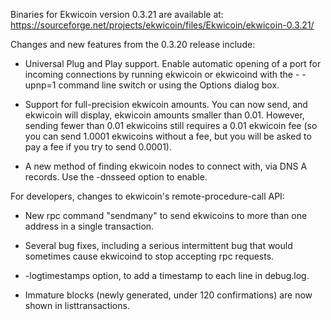 Binaries for Ekwicoin version 0.3.21 are available at:
  https://sourceforge.net/projects/ekwicoin/files/Ekwicoin/ekwicoin-0.3.21/

Changes and new features from the 0.3.20 release include:

* Universal Plug and Play support.  Enable automatic opening of a port for incoming connections by running ekwicoin or ekwicoind with the - -upnp=1 command line switch or using the Options dialog box.

* Support for full-precision ekwicoin amounts.  You can now send, and ekwicoin will display, ekwicoin amounts smaller than 0.01.  However, sending fewer than 0.01 ekwicoins still requires a 0.01 ekwicoin fee (so you can send 1.0001 ekwicoins without a fee, but you will be asked to pay a fee if you try to send 0.0001).

* A new method of finding ekwicoin nodes to connect with, via DNS A records. Use the -dnsseed option to enable.

For developers, changes to ekwicoin's remote-procedure-call API:

* New rpc command "sendmany" to send ekwicoins to more than one address in a single transaction.

* Several bug fixes, including a serious intermittent bug that would sometimes cause ekwicoind to stop accepting rpc requests. 

* -logtimestamps option, to add a timestamp to each line in debug.log.

* Immature blocks (newly generated, under 120 confirmations) are now shown in listtransactions.
